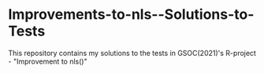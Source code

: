# Improvements-to-nls--Solutions-to-Tests
This repository contains my solutions to the tests in GSOC(2021)'s R-project - "Improvement to nls()" 
